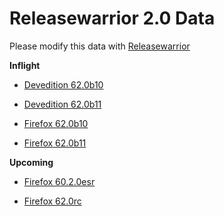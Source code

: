 

Releasewarrior 2.0 Data
=======================

Please modify this data with [Releasewarrior](https://github.com/mozilla-releng/releasewarrior-2.0)

**Inflight**

* [Devedition 62.0b10](/inflight/devedition/devedition-devedition-62.0b10.md)

* [Devedition 62.0b11](/inflight/devedition/devedition-devedition-62.0b11.md)

* [Firefox 62.0b10](/inflight/firefox/firefox-beta-62.0b10.md)

* [Firefox 62.0b11](/inflight/firefox/firefox-beta-62.0b11.md)

**Upcoming**

* [Firefox 60.2.0esr](/upcoming/firefox/firefox-esr60-60.2.0esr.md)

* [Firefox 62.0rc](/upcoming/firefox/firefox-release-rc-62.0rc.md)

